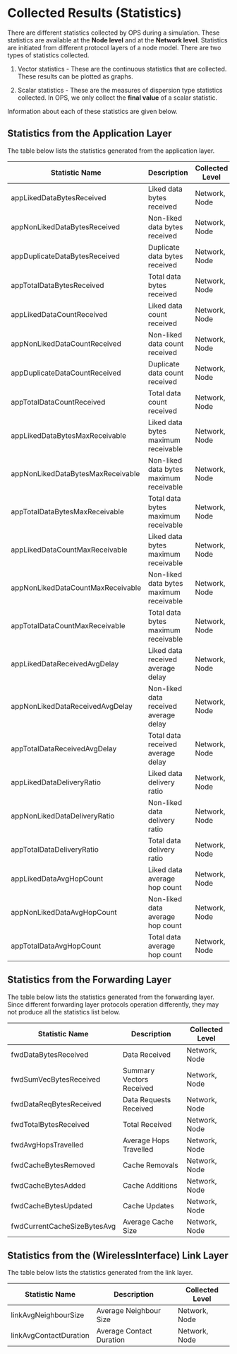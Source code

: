 # Collected Results (Statistics)

There are different statistics collected by OPS during a simulation. These statistics
are available at the **Node level** and at the **Network level**. Statistics are initiated 
from different protocol layers of a node model. There are two types of statistics 
collected.

1. Vector statistics - These are the continuous statistics that are collected. These 
results can be plotted as graphs.

2. Scalar statistics - These are the measures of dispersion type statistics collected. In 
OPS, we only collect the **final value** of a scalar statistic.

Information about each of these statistics are given below.

## Statistics from the Application Layer

The table below lists the statistics generated from the application layer.


| Statistic Name                     |         Description                     | Collected Level |
| --------------                     |         -----------                     | --------------- |
| appLikedDataBytesReceived          | Liked data bytes received               | Network, Node   |
| appNonLikedDataBytesReceived       | Non-liked data bytes received           | Network, Node   |
| appDuplicateDataBytesReceived      | Duplicate data bytes received           | Network, Node   |
| appTotalDataBytesReceived          | Total data bytes received               | Network, Node   |
| appLikedDataCountReceived          | Liked data count received               | Network, Node   |
| appNonLikedDataCountReceived       | Non-liked data count received           | Network, Node   |
| appDuplicateDataCountReceived      | Duplicate data count received           | Network, Node   |
| appTotalDataCountReceived          | Total data count received               | Network, Node   |
| appLikedDataBytesMaxReceivable     | Liked data bytes maximum receivable     | Network, Node   |
| appNonLikedDataBytesMaxReceivable  | Non-liked data bytes maximum receivable | Network, Node   |
| appTotalDataBytesMaxReceivable     | Total data bytes maximum receivable     | Network, Node   |
| appLikedDataCountMaxReceivable     | Liked data bytes maximum receivable     | Network, Node   |
| appNonLikedDataCountMaxReceivable  | Non-liked data bytes maximum receivable | Network, Node   |
| appTotalDataCountMaxReceivable     | Total data bytes maximum receivable     | Network, Node   |
| appLikedDataReceivedAvgDelay       | Liked data received average delay       | Network, Node   |
| appNonLikedDataReceivedAvgDelay    | Non-liked data received average delay   | Network, Node   |
| appTotalDataReceivedAvgDelay       | Total data received average delay       | Network, Node   |
| appLikedDataDeliveryRatio          | Liked data delivery ratio               | Network, Node   |
| appNonLikedDataDeliveryRatio       | Non-liked data delivery ratio           | Network, Node   |
| appTotalDataDeliveryRatio          | Total data delivery ratio               | Network, Node   |
| appLikedDataAvgHopCount            | Liked data average hop count            | Network, Node   |
| appNonLikedDataAvgHopCount         | Non-liked data average hop count        | Network, Node   |
| appTotalDataAvgHopCount            | Total data average hop count            | Network, Node   |




## Statistics from the Forwarding Layer

The table below lists the statistics generated from the forwarding layer. Since different
forwarding layer protocols operation differently, they may not produce all the statistics
list below.

| Statistic Name              |         Description          | Collected Level |
| --------------              |         -----------          | --------------- |
| fwdDataBytesReceived        | Data Received                | Network, Node   |
| fwdSumVecBytesReceived      | Summary Vectors Received     | Network, Node   |
| fwdDataReqBytesReceived     | Data Requests Received       | Network, Node   |
| fwdTotalBytesReceived       | Total Received               | Network, Node   |
| fwdAvgHopsTravelled         | Average Hops Travelled       | Network, Node   |
| fwdCacheBytesRemoved        | Cache Removals               | Network, Node   |
| fwdCacheBytesAdded          | Cache Additions              | Network, Node   |
| fwdCacheBytesUpdated        | Cache Updates                | Network, Node   |
| fwdCurrentCacheSizeBytesAvg | Average Cache Size           | Network, Node   |


## Statistics from the (WirelessInterface) Link Layer

The table below lists the statistics generated from the link layer.
 
| Statistic Name              |         Description          | Collected Level |
| --------------              |         -----------          | --------------- |
| linkAvgNeighbourSize        | Average Neighbour Size       | Network, Node   |
| linkAvgContactDuration      | Average Contact Duration     | Network, Node   |


